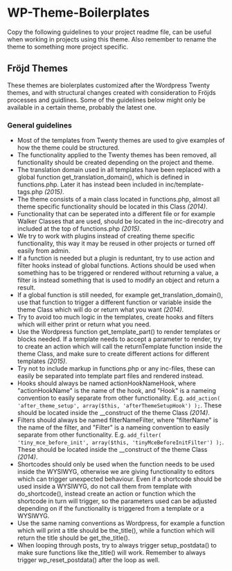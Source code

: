 # WP-Theme-Boilerplates

Copy the following guidelines to your project readme file, can be useful when working in projects using this theme. Also remember to rename the theme to something more project specific.


## Fröjd Themes
These themes are biolerplates customized after the Wordpress Twenty themes, and with structural changes created with consideration to Fröjds processes and guidlines. Some of the guidelines below might only be available in a certain theme, probably the latest one.

### General guidelines
- Most of the templates from Twenty themes are used to give examples of how the theme could be structured.
- The functionality applied to the Twenty themes has been removed, all functionality should be created depending on the project and theme.
- The translation domain used in all templates have been replaced with a global function get_translation_domain(), which is defined in functions.php. Later it has instead been included in inc/template-tags.php *(2015)*.
- The theme consists of a main class located in functions.php, almost all theme specific functionality should be located in this Class *(2014)*.
- Functionality that can be seperated into a different file or for example Walker Classes that are used, should be located in the inc-direcotry and included at the top of functions.php *(2015)*.
- We try to work with plugins instead of creating theme specific functionality, this way it may be reused in other projects or turned off easily from admin.
- If a function is needed but a plugin is reduntant, try to use action and filter hooks instead of global functions. Actions should be used when something has to be triggered or rendered without returning a value, a filter is instead something that is used to modify an object and return a result.
- If a global function is still needed, for example get_translation_domain(), use that function to trigger a different function or variable inside the theme Class which will do or return what you want *(2014)*.
- Try to avoid too much logic in the templates, create hooks and filters which will either print or return what you need.
- Use the Wordpress function get_template_part() to render templates or blocks needed. If a template needs to accept a parameter to render, try to create an action which will call the returnTemplate function inside the theme Class, and make sure to create different actions for different templates *(2015)*.
- Try not to include markup in functions.php or any inc-files, these can easily be separated into template part files and rendered instead.
- Hooks should always be named actionHookNameHook, where "actionHookName" is the name of the hook, and "Hook" is a nameing convention to easily separate from other functionality. E.g. `add_action( 'after_theme_setup', array($this, 'afterThemeSetupHook') );`. These should be located inside the __construct of the theme Class *(2014)*.
- Filters should always be named filterNameFilter, where "filterName" is the name of the filter, and "Filter" is a nameing convention to easily separate from other functionality. E.g. `add_filter( 'tiny_mce_before_init', array($this, 'tinyMceBeforeInitFilter') );`. These should be located inside the __construct of the theme Class *(2014)*.
- Shortcodes should only be used when the function needs to be used inside the WYSIWYG, otherwise we are giving functionality to editors which can trigger unexpected behaviour. Even if a shortcode should be used inside a WYSIWYG, do not call them from template with do_shortcode(), instead create an action or function which the shortcode in turn will trigger, so the parameters used can be adjusted depending on if the functionality is triggered from a template or a WYSIWYG.
- Use the same naming conventions as Wordpress, for example a function which will print a title should be the_title(), while a function which will return the title should be get_the_title().
- When looping through posts, try to always trigger setup_postdata() to make sure functions like the_title() will work. Remember to always trigger wp_reset_postdata() after the loop as well.